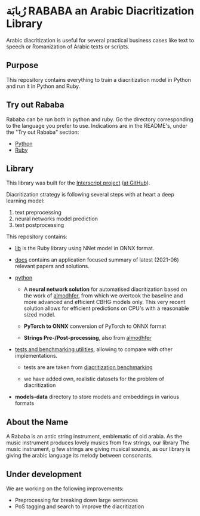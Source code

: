 # رُبابَة RABABA an Arabic Diacritization Library

Arabic diacritization is useful for several practical business cases like text
to speech or Romanization of Arabic texts or scripts.

## Purpose

This repository contains everything to train a diacritization model in Python
and run it in Python and Ruby.

## Try out Rababa

Rababa can be run both in python and ruby. Go the directory corresponding to the language you prefer to use.  Indications are in the README's, under the "Try out Rababa" section:
* [Python](https://github.com/interscript/rababa/tree/master/python)
* [Ruby](https://github.com/interscript/rababa/tree/master/lib)

## Library

This library was built for the
[Interscript project](https://www.interscript.com)
([at GitHub](https://github.com/secryst/secryst)).

Diacritization strategy is following several steps with at heart a deep learning
model:

1. text preprocessing
2. neural networks model prediction
3. text postprocessing

This repository contains:

- [lib](https://github.com/interscript/arabic-diacritization/tree/master/lib) is
  the Ruby library using NNet model in ONNX format.

- [docs](https://github.com/interscript/arabic-diacritization/tree/master/docs)
  contains an application focused summary of latest (2021-06) relevant papers
  and solutions.

- [python](https://github.com/interscript/arabic-diacritization/tree/master/python)
    - A **neural network solution** for automatised diacritization based on the
      work of [almodhfer](https://github.com/almodhfer/Arabic_Diacritization),
      from which we overtook the baseline and more advanced and efficient CBHG
      models only. This very recent solution allows for efficient predictions on
      CPU's with a reasonable sized model.

    * **PyTorch to ONNX** conversion of PyTorch to ONNX format

    * **Strings Pre-/Post-processing**, also from
      [almodhfer](https://github.com/almodhfer/Arabic_Diacritization)

- [tests and benchmarking utilities](https://github.com/interscript/arabic-diacritization/tree/master/tests-benchmarks),
  allowing to compare with other implementations.

	* tests are are taken from
	  [diacritization benchmarking](https://github.com/AliOsm/arabic-text-diacritization)

	* we have added own, realistic datasets for the problem of diacritization

- **models-data** directory to store models and embeddings in various formats

## About the Name
A Rababa is an antic string instrument, emblematic of old arabia.
As the music instrument produces lovely musics
from few strings, our library
The music instrument, g few strings are giving musical sounds, as our library is giving the arabic language its melody between consonants.

## Under development
We are working on the following improvements:
* Preprocessing for breaking down large sentences
* PoS tagging and search to improve the diacritization
